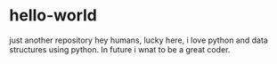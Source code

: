 # hello-world
just another repository
hey humans,
          lucky here, i love python and data structures using python. In future i wnat to be a great coder.
